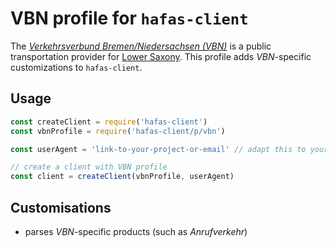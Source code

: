 # VBN profile for `hafas-client`

The [*Verkehrsverbund Bremen/Niedersachsen (VBN)*](https://de.wikipedia.org/wiki/Verkehrsverbund_Bremen/Niedersachsen) is a public transportation provider for [Lower Saxony](https://en.wikipedia.org/wiki/Lower_Saxony). This profile adds *VBN*-specific customizations to `hafas-client`.

## Usage

```js
const createClient = require('hafas-client')
const vbnProfile = require('hafas-client/p/vbn')

const userAgent = 'link-to-your-project-or-email' // adapt this to your project!

// create a client with VBN profile
const client = createClient(vbnProfile, userAgent)
```


## Customisations

- parses *VBN*-specific products (such as *Anrufverkehr*)
